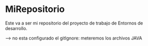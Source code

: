 # MiRepositorio
Este va a ser mi repositorio del proyecto de trabajo de Entornos de desarrollo.

--> no esta configurado el gitIgnore: meteremos los archivos JAVA
